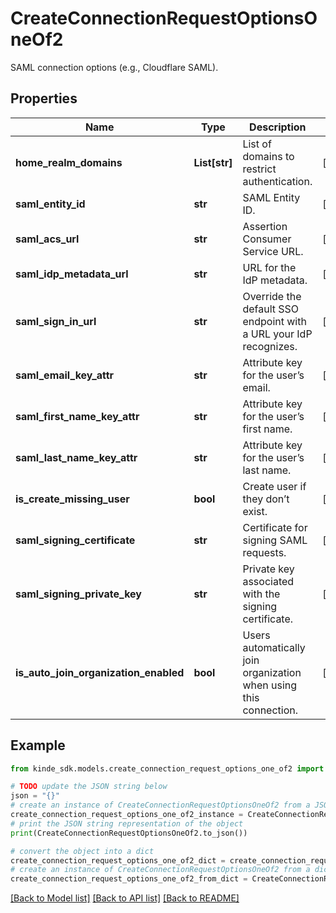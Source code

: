 # CreateConnectionRequestOptionsOneOf2

SAML connection options (e.g., Cloudflare SAML).

## Properties

Name | Type | Description | Notes
------------ | ------------- | ------------- | -------------
**home_realm_domains** | **List[str]** | List of domains to restrict authentication. | [optional] 
**saml_entity_id** | **str** | SAML Entity ID. | [optional] 
**saml_acs_url** | **str** | Assertion Consumer Service URL. | [optional] 
**saml_idp_metadata_url** | **str** | URL for the IdP metadata. | [optional] 
**saml_sign_in_url** | **str** | Override the default SSO endpoint with a URL your IdP recognizes. | [optional] 
**saml_email_key_attr** | **str** | Attribute key for the user’s email. | [optional] 
**saml_first_name_key_attr** | **str** | Attribute key for the user’s first name. | [optional] 
**saml_last_name_key_attr** | **str** | Attribute key for the user’s last name. | [optional] 
**is_create_missing_user** | **bool** | Create user if they don’t exist. | [optional] 
**saml_signing_certificate** | **str** | Certificate for signing SAML requests. | [optional] 
**saml_signing_private_key** | **str** | Private key associated with the signing certificate. | [optional] 
**is_auto_join_organization_enabled** | **bool** | Users automatically join organization when using this connection. | [optional] 

## Example

```python
from kinde_sdk.models.create_connection_request_options_one_of2 import CreateConnectionRequestOptionsOneOf2

# TODO update the JSON string below
json = "{}"
# create an instance of CreateConnectionRequestOptionsOneOf2 from a JSON string
create_connection_request_options_one_of2_instance = CreateConnectionRequestOptionsOneOf2.from_json(json)
# print the JSON string representation of the object
print(CreateConnectionRequestOptionsOneOf2.to_json())

# convert the object into a dict
create_connection_request_options_one_of2_dict = create_connection_request_options_one_of2_instance.to_dict()
# create an instance of CreateConnectionRequestOptionsOneOf2 from a dict
create_connection_request_options_one_of2_from_dict = CreateConnectionRequestOptionsOneOf2.from_dict(create_connection_request_options_one_of2_dict)
```
[[Back to Model list]](../README.md#documentation-for-models) [[Back to API list]](../README.md#documentation-for-api-endpoints) [[Back to README]](../README.md)


